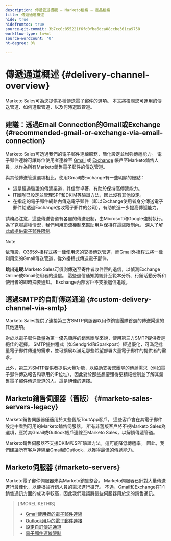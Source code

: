 ```yaml
---
description: 傳遞管道概觀 — Marketo檔案 — 產品檔案
title: 傳遞通道概述
hide: true
hidefromtoc: true
source-git-commit: 3b7cc0c855221f6fd0fba6dca08ccbe361ca9758
workflow-type: tm+mt
source-wordcount: '0'
ht-degree: 0%

---
```


# 傳遞通道概述 {#delivery-channel-overview}

Marketo Sales可為您提供多種傳送電子郵件的選項。 本文將檢閱您可運用的傳送管道、如何選取管道，以及何時選取管道。

## 建議：透過Email Connection的Gmail或Exchange {#recommended-gmail-or-exchange-via-email-connection}

Marketo Sales可透過我們的電子郵件連線服務，簡化設定並增強傳遞能力。 電子郵件連線可讓每位使用者連線至 [Gmail](/help/marketo/product-docs/marketo-sales-connect/email-plugins/gmail/email-connection-for-gmail-users.md) 或 [Exchange](/help/marketo/product-docs/marketo-sales-connect/email-plugins/msc-for-outlook/email-connection-for-outlook-users.md) 帳戶至Marketo銷售人員，以作為所有Marketo銷售電子郵件的傳送管道。

與其他傳送管道選項相比，使用Gmail或Exchange有一些明顯的優點：

* 這是經過驗證的傳遞渠道，其信譽卓著，有助於保持高傳遞能力。
* IT團隊已設定並管理SPF和DKIM等驗證方法，因此沒有其他設定。
* 在指定的電子郵件網路內傳送電子郵件（即以Exchange使用者身分傳送電子郵件給透過Exchange接收電子郵件的公司），有助於進一步提高傳遞能力。

請務必注意，這些傳送管道有各自的傳送限制，由Microsoft和Google強制執行。 為了克服這種情況，我們利用節流機制來幫助用戶保持在這些限制內。 深入了解 [此處提供電子郵件限制](/help/marketo/product-docs/marketo-sales-connect/email/email-delivery/email-connection-throttling.md).

>[!NOTE]
>
>依預設，O365外掛程式將一律使用您的交換傳送管道，而Gmail外掛程式將一律利用您的Gmail傳送管道，從外掛程式傳送電子郵件。

**跳出追蹤**:Marketo Sales可偵測傳送至寄件者收件匣的退信，以偵測Exchange Online或Gmail使用者的退信。 這些退信通知將統計至範本分析、行銷活動分析和使用者的即時摘要通知。 Exchange內部客戶不支援退信追蹤。

## 透過SMTP的自訂傳送通道 {#custom-delivery-channel-via-smtp}

Marketo Sales提供了連接第三方SMTP伺服器以用作銷售團隊首選的傳送渠道的其他選項。

對於以電子郵件數量為第一優先順序的銷售團隊來說，使用第三方SMTP提供者是絕佳的選擇。 SMTP提供程式（如Sendgrid和Sparkpost）經過優化，可滿足批量電子郵件傳送的需求，並可擴展以滿足那些希望部署大量電子郵件的提供者的需求。

此外，第三方SMTP提供者提供大量功能，以協助支援您團隊的傳遞需求（例如電子郵件傳送報告和專用的IP位址），因此對於那些想要獲得更精細控制並了解其銷售電子郵件傳送管道的人，這是絕佳的選擇。

## Marketo銷售伺服器（舊版） {#marketo-sales-servers-legacy}

Marketo銷售伺服器僅適用於某些舊版ToutApp客戶。 這些客戶會在其電子郵件設定中看到可用的Marketo銷售伺服器。 所有非舊版客戶將不視Marketo Sales為選項，應將其Gmail或Outlook帳戶連線至Marketo Sales，以解鎖傳遞管道。

Marketo銷售伺服器不支援DKIM和SPF驗證方法，這可能降低傳遞率。 因此，我們建議所有客戶連線至Gmail或Outlook，以獲得最佳的傳遞能力。

## Marketo伺服器 {#marketo-servers}

Marketo電子郵件伺服器未與Marketo銷售整合。 Marketo伺服器已針對大量傳送進行最佳化，以便根據行銷人員的需求進行擴充。 不過，Gmail和Exchange在1:1銷售通訊方面的成功率較高，因此我們建議將這些伺服器用於您的銷售通訊。

>[!MORELIKETHIS]
>
>* [Gmail使用者的電子郵件連線](/help/marketo/product-docs/marketo-sales-connect/email-plugins/gmail/email-connection-for-gmail-users.md)
>* [Outlook用戶的電子郵件連接](/help/marketo/product-docs/marketo-sales-connect/email-plugins/msc-for-outlook/email-connection-for-outlook-users.md)
>* [設定自訂傳送通道](/help/marketo/product-docs/marketo-sales-connect/email/email-delivery/setting-up-a-custom-delivery-channel.md)
>* [電子郵件連線限制](/help/marketo/product-docs/marketo-sales-connect/email/email-delivery/email-connection-throttling.md)

